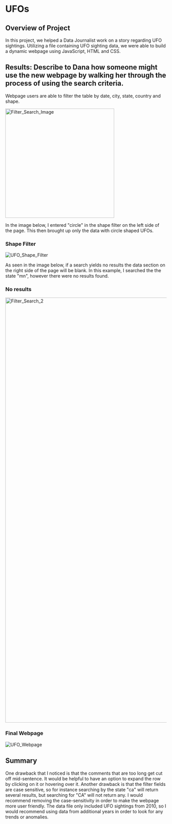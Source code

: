 # UFOs

## Overview of Project
In this project, we helped a Data Journalist work on a story regarding UFO sightings. Utilizing a file containing UFO sighting data, we were able to build a dynamic webpage using JavaScript, HTML and CSS.

## Results: Describe to Dana how someone might use the new webpage by walking her through the process of using the search criteria. 

Webpage users are able to filter the table by date, city, state, country and shape. 

<img width="340" alt="Filter_Search_Image" src="https://user-images.githubusercontent.com/60076980/158062342-844d469c-580e-4d6a-aef8-853ea166a561.png">

In the image below, I entered "circle" in the shape filter on the left side of the page. This then brought up only the data with circle shaped UFOs.  

### Shape Filter
![UFO_Shape_Filter](https://user-images.githubusercontent.com/60076980/157444918-1c0bff02-6645-4a40-a6f6-12fa96883f67.png)

As seen in the image below, if a search yields no results the data section on the right side of the page will be blank. In this example, I searched the the state "mn", however there were no results found.

### No results
<img width="1322" alt="Filter_Search_2" src="https://user-images.githubusercontent.com/60076980/158062415-f51abed7-46e7-4e71-bb92-bd5a9c452bae.png">



### Final Webpage
![UFO_Webpage](https://user-images.githubusercontent.com/60076980/157444472-12f19cea-4f37-4a0d-9a11-3760ba24ab39.png)

## Summary

One drawback that I noticed is that the comments that are too long get cut off mid-sentence. It would be helpful to have an option to expand the row by clicking on it or hovering over it. Another drawback is that the filter fields are case sensitive, so for instance searching by the state "ca" will return several results, but searching for "CA" will not return any. I would recommend removing the case-sensitivity in order to make the webpage more user friendly. The data file only included UFO sightings from 2010, so I would recommend using data from additional years in order to look for any trends or anomalies.
